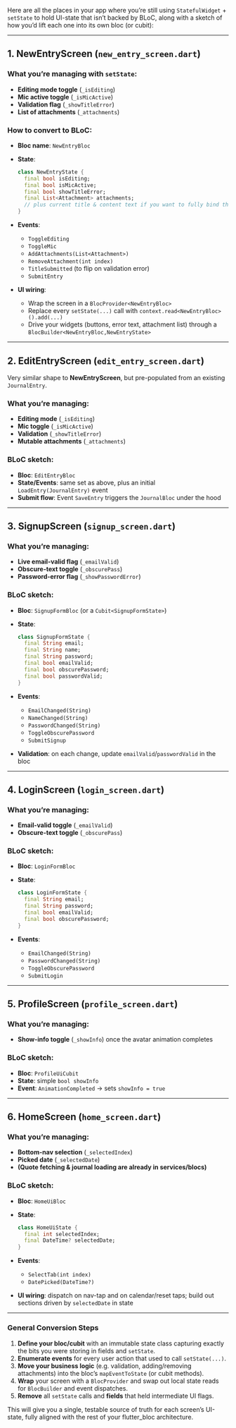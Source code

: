 Here are all the places in your app where you’re still using `StatefulWidget` + `setState` to hold UI-state that isn’t backed by BLoC, along with a sketch of how you’d lift each one into its own bloc (or cubit):

---

## 1. NewEntryScreen (`new_entry_screen.dart`)

### What you’re managing with `setState`:

* **Editing mode toggle** (`_isEditing`)
* **Mic active toggle** (`_isMicActive`)
* **Validation flag** (`_showTitleError`)
* **List of attachments** (`_attachments`)

### How to convert to BLoC:

* **Bloc name**: `NewEntryBloc`
* **State**:

  ```dart
  class NewEntryState {
    final bool isEditing;
    final bool isMicActive;
    final bool showTitleError;
    final List<Attachment> attachments;
    // plus current title & content text if you want to fully bind the TextFields
  }
  ```
* **Events**:

  * `ToggleEditing`
  * `ToggleMic`
  * `AddAttachments(List<Attachment>)`
  * `RemoveAttachment(int index)`
  * `TitleSubmitted` (to flip on validation error)
  * `SubmitEntry`
* **UI wiring**:

  * Wrap the screen in a `BlocProvider<NewEntryBloc>`
  * Replace every `setState(...)` call with `context.read<NewEntryBloc>().add(...)`
  * Drive your widgets (buttons, error text, attachment list) through a `BlocBuilder<NewEntryBloc,NewEntryState>`

---

## 2. EditEntryScreen (`edit_entry_screen.dart`)

Very similar shape to **NewEntryScreen**, but pre-populated from an existing `JournalEntry`.

### What you’re managing:

* **Editing mode** (`_isEditing`)
* **Mic toggle** (`_isMicActive`)
* **Validation** (`_showTitleError`)
* **Mutable attachments** (`_attachments`)

### BLoC sketch:

* **Bloc**: `EditEntryBloc`
* **State/Events**: same set as above, plus an initial `LoadEntry(JournalEntry)` event
* **Submit flow**: Event `SaveEntry` triggers the `JournalBloc` under the hood

---

## 3. SignupScreen (`signup_screen.dart`)

### What you’re managing:

* **Live email-valid flag** (`_emailValid`)
* **Obscure-text toggle** (`_obscurePass`)
* **Password-error flag** (`_showPasswordError`)

### BLoC sketch:

* **Bloc**: `SignupFormBloc` (or a `Cubit<SignupFormState>`)
* **State**:

  ```dart
  class SignupFormState {
    final String email;
    final String name;
    final String password;
    final bool emailValid;
    final bool obscurePassword;
    final bool passwordValid;
  }
  ```
* **Events**:

  * `EmailChanged(String)`
  * `NameChanged(String)`
  * `PasswordChanged(String)`
  * `ToggleObscurePassword`
  * `SubmitSignup`
* **Validation**: on each change, update `emailValid`/`passwordValid` in the bloc

---

## 4. LoginScreen (`login_screen.dart`)

### What you’re managing:

* **Email-valid toggle** (`_emailValid`)
* **Obscure-text toggle** (`_obscurePass`)

### BLoC sketch:

* **Bloc**: `LoginFormBloc`
* **State**:

  ```dart
  class LoginFormState {
    final String email;
    final String password;
    final bool emailValid;
    final bool obscurePassword;
  }
  ```
* **Events**:

  * `EmailChanged(String)`
  * `PasswordChanged(String)`
  * `ToggleObscurePassword`
  * `SubmitLogin`

---

## 5. ProfileScreen (`profile_screen.dart`)

### What you’re managing:

* **Show-info toggle** (`_showInfo`) once the avatar animation completes

### BLoC sketch:

* **Bloc**: `ProfileUiCubit`
* **State**: simple `bool showInfo`
* **Event**: `AnimationCompleted` → sets `showInfo = true`

---

## 6. HomeScreen (`home_screen.dart`)

### What you’re managing:

* **Bottom-nav selection** (`_selectedIndex`)
* **Picked date** (`_selectedDate`)
* **(Quote fetching & journal loading are already in services/blocs)**

### BLoC sketch:

* **Bloc**: `HomeUiBloc`
* **State**:

  ```dart
  class HomeUiState {
    final int selectedIndex;
    final DateTime? selectedDate;
  }
  ```
* **Events**:

  * `SelectTab(int index)`
  * `DatePicked(DateTime?)`
* **UI wiring**: dispatch on nav-tap and on calendar/reset taps; build out sections driven by `selectedDate` in state

---

### General Conversion Steps

1. **Define your bloc/cubit** with an immutable state class capturing exactly the bits you were storing in fields and `setState`.
2. **Enumerate events** for every user action that used to call `setState(...)`.
3. **Move your business logic** (e.g. validation, adding/removing attachments) into the bloc’s `mapEventToState` (or cubit methods).
4. **Wrap** your screen with a `BlocProvider` and swap out local state reads for `BlocBuilder` and event dispatches.
5. **Remove** all `setState` calls and **fields** that held intermediate UI flags.

This will give you a single, testable source of truth for each screen’s UI-state, fully aligned with the rest of your flutter\_bloc architecture.
